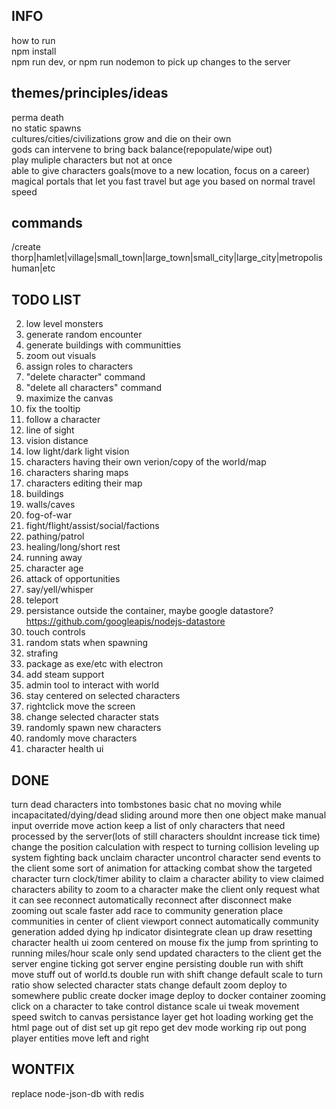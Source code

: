 ## INFO
how to run  
npm install  
npm run dev, or npm run nodemon to pick up changes to the server 

## themes/principles/ideas
perma death  
no static spawns  
cultures/cities/civilizations grow and die on their own  
gods can intervene to bring back balance(repopulate/wipe out)  
play muliple characters but not at once  
able to give characters goals(move to a new location, focus on a career)  
magical portals that let you fast travel but age you based on normal travel speed

## commands
/create thorp|hamlet|village|small_town|large_town|small_city|large_city|metropolis human|etc

## TODO LIST
2. low level monsters
3. generate random encounter
4. generate buildings with communitties
5. zoom out visuals
6. assign roles to characters
7. "delete character" command
8. "delete all characters" command
9. maximize the canvas
10. fix the tooltip
11. follow a character
12. line of sight
13. vision distance
14. low light/dark light vision
15. characters having their own verion/copy of the world/map
16. characters sharing maps
17. characters editing their map
18. buildings
19. walls/caves
20. fog-of-war
21. fight/flight/assist/social/factions
22. pathing/patrol
23. healing/long/short rest
24. running away
25. character age
26. attack of opportunities
27. say/yell/whisper
28. teleport
29. persistance outside the container, maybe google datastore? https://github.com/googleapis/nodejs-datastore
30. touch controls
31. random stats when spawning 
32. strafing 
33. package as exe/etc with electron
34. add steam support
35. admin tool to interact with world
36. stay centered on selected characters
37. rightclick move the screen
38. change selected character stats
39. randomly spawn new characters
40. randomly move characters
41. character health ui

## DONE
turn dead characters into tombstones
basic chat
no moving while incapacitated/dying/dead 
sliding around more then one object
make manual input override move action
keep a list of only characters that need processed by the server(lots of still characters shouldnt increase tick time)
change the position calculation with respect to turning
collision 
leveling up system 
fighting back
unclaim character
uncontrol character
send events to the client
some sort of animation for attacking
combat
show the targeted character
turn clock/timer
ability to claim a character 
ability to view claimed characters
ability to zoom to a character
make the client only request what it can see
reconnect automatically
reconnect after disconnect
make zooming out scale faster
add race to community generation
place communities in center of client viewport
connect automatically
community generation
added dying hp indicator
disintegrate
clean up draw resetting
character health ui
zoom centered on mouse
fix the jump from sprinting to running
miles/hour scale
only send updated characters to the client
get the server engine ticking
got server engine persisting
double run with shift
move stuff out of world.ts
double run with shift
change default scale to turn ratio
show selected character stats
change default zoom
deploy to somewhere public
create docker image
deploy to docker container
zooming
click on a character to take control
distance scale ui
tweak movement speed
switch to canvas
persistance layer
get hot loading working
get the html page out of dist
set up git repo
get dev mode working
rip out pong
player entities
move left and right

## WONTFIX
replace node-json-db with redis
